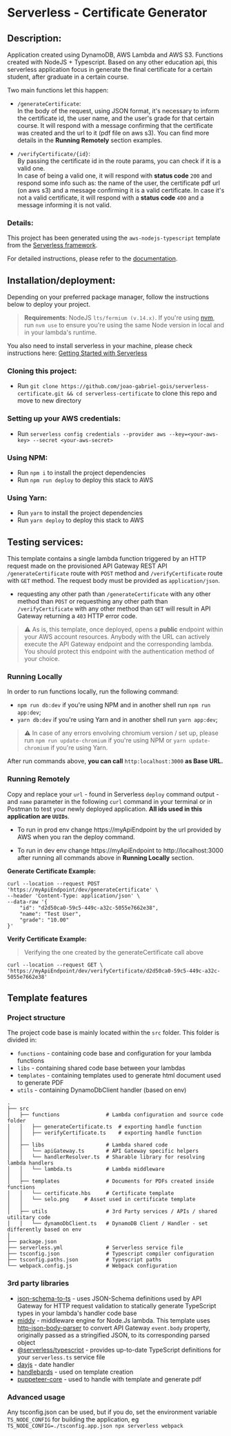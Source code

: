 # Serverless - Certificate Generator

## Description:

Application created using DynamoDB, AWS Lambda and AWS 
S3. Functions created with NodeJS + Typescript. Based on any other education api, this serverless application focus in generate the final certificate for a certain student, after graduate in a certain course.

 Two main functions let this happen:

 - `/generateCertificate`:
<br> In the body of the request, using JSON format, it's necessary to inform the certificate id, the user name, and the user's grade for that certain course. It will respond with a message confirming that the certificate was created and the url to it (pdf file on aws s3). You can find more details in the __Running Remotely__ section examples.

 - `/verifyCertificate/{id}`:
<br> By passing the certificate id in the route params, you can check if it is a valid one.<br>
In case of being a valid one, it will respond with __status code__ `200` and respond some info such as: the name of the user, the certificate pdf url (on aws s3) and a message confirming it is a valid certificate. In case it's not a valid certificate, it will respond with  a __status code__ `400` and a message informing it is not valid.

### Details:

This project has been generated using the `aws-nodejs-typescript` template from the [Serverless framework](https://www.serverless.com/).

For detailed instructions, please refer to the [documentation](https://www.serverless.com/framework/docs/providers/aws/).

## Installation/deployment:

Depending on your preferred package manager, follow the instructions below to deploy your project.

> **Requirements**: NodeJS `lts/fermium (v.14.x)`. If you're using [nvm](https://github.com/nvm-sh/nvm), run `nvm use` to ensure you're using the same Node version in local and in your lambda's runtime.

You also need to install serverless in your machine, please check instructions here: [Getting Started with Serverless](https://serverless.com/framework/docs/getting-started)

### Cloning this project:

- Run  `git clone https://github.com/joao-gabriel-gois/serverless-certificate.git && cd serverless-certificate` to clone this repo and move to new directory

### Setting up your AWS credentials:

- Run `serverless config credentials --provider aws --key=<your-aws-key> --secret <your-aws-secret>`
### Using NPM:

- Run `npm i` to install the project dependencies
- Run `npm run deploy` to deploy this stack to AWS

### Using Yarn:

- Run `yarn` to install the project dependencies
- Run `yarn deploy` to deploy this stack to AWS

## Testing services:

This template contains a single lambda function triggered by an HTTP request made on the provisioned API Gateway REST API `/generateCertificate` route with `POST` method and `/verifyCertificate` route with `GET` method. The request body must be provided as `application/json`. 

- requesting any other path than `/generateCertificate` with any other method than `POST` or requesthing any other path than `/verifyCertificate` with any other method than `GET` will result in API Gateway returning a `403` HTTP error code.

> :warning: As is, this template, once deployed, opens a **public** endpoint within your AWS account resources. Anybody with the URL can actively execute the API Gateway endpoint and the corresponding lambda. You should protect this endpoint with the authentication method of your choice.

### Running Locally

In order to run functions locally, run the following command:

- `npm run db:dev` if you're using NPM and in another shell run `npm run app:dev`;
- `yarn db:dev` if you're using Yarn and in another shell run `yarn app:dev`;

> :warning: In case of any errors envolving chromium version / set up, please run `npm run update-chromium` if you're using NPM or `yarn update-chromium` if you're using Yarn.

After run commands above, __you can call__ `http:localhost:3000` __as Base URL.__

### Running Remotely

Copy and replace your `url` - found in Serverless `deploy` command output - and `name` parameter in the following `curl` command in your terminal or in Postman to test your newly deployed application. __All ids used in this application are `UUIDs`__.

 - To run in prod env change https://myApiEndpoint by the url provided by AWS when you ran the deploy command.

 - To run in dev env change https://myApiEndpoint to http://localhost:3000 after running all commands above in __Running Locally__ section.

__Generate Certificate Example:__
```
curl --location --request POST 'https://myApiEndpoint/dev/generateCertificate' \
--header 'Content-Type: application/json' \
--data-raw '{
	"id": "d2d50ca0-59c5-449c-a32c-5055e7662e38",
	"name": "Test User",
	"grade": "10.00"
}'
```
__Verify Certificate Example:__
> Verifying the one created by the generateCertificate call above
```
curl --location --request GET \
'https://myApiEndpoint/dev/verifyCertificate/d2d50ca0-59c5-449c-a32c-5055e7662e38'

```

## Template features

### Project structure

The project code base is mainly located within the `src` folder. This folder is divided in:

- `functions` - containing code base and configuration for your lambda functions
- `libs` - containing shared code base between your lambdas
- `templates` - containing templates used to generate html document used to generate PDF
- `utils` - containing DynamoDbClient handler (based on env)

```
.
├── src
│   ├── functions               # Lambda configuration and source code folder
│   │   ├── generateCertificate.ts  # exporting handle function
│   │   ├── verifyCertificate.ts    # exporting handle function
│   │
│   ├── libs                    # Lambda shared code
│   │   └── apiGateway.ts       # API Gateway specific helpers
│   │   └── handlerResolver.ts  # Sharable library for resolving lambda handlers
│   │   └── lambda.ts           # Lambda middleware
│   │
│   ├── templates               # Documents for PDFs created inside functions
│   │   └── certificate.hbs     # Certificate template
│   │   └── selo.png     # Asset used in certificate template
│   │
│   ├── utils                   # 3rd Party services / APIs / shared utilitary code
│   │   └── dynamoDbClient.ts   # DynamoDB Client / Handler - set differently based on env
│
├── package.json
├── serverless.yml              # Serverless service file
├── tsconfig.json               # Typescript compiler configuration
├── tsconfig.paths.json         # Typescript paths
└── webpack.config.js           # Webpack configuration
```

### 3rd party libraries

- [json-schema-to-ts](https://github.com/ThomasAribart/json-schema-to-ts) - uses JSON-Schema definitions used by API Gateway for HTTP request validation to statically generate TypeScript types in your lambda's handler code base
- [middy](https://github.com/middyjs/middy) - middleware engine for Node.Js lambda. This template uses [http-json-body-parser](https://github.com/middyjs/middy/tree/master/packages/http-json-body-parser) to convert API Gateway `event.body` property, originally passed as a stringified JSON, to its corresponding parsed object
- [@serverless/typescript](https://github.com/serverless/typescript) - provides up-to-date TypeScript definitions for your `serverless.ts` service file
- [dayjs](https://github.com/iamkun/dayjs) - date handler
- [handlebards](https://github.com/handlebars-lang/handlebars.js/) - used on template creation
- [puppeteer-core](https://github.com/puppeteer/puppeteer) - used to handle with template and generate pdf

### Advanced usage

Any tsconfig.json can be used, but if you do, set the environment variable `TS_NODE_CONFIG` for building the application, eg `TS_NODE_CONFIG=./tsconfig.app.json npx serverless webpack`
